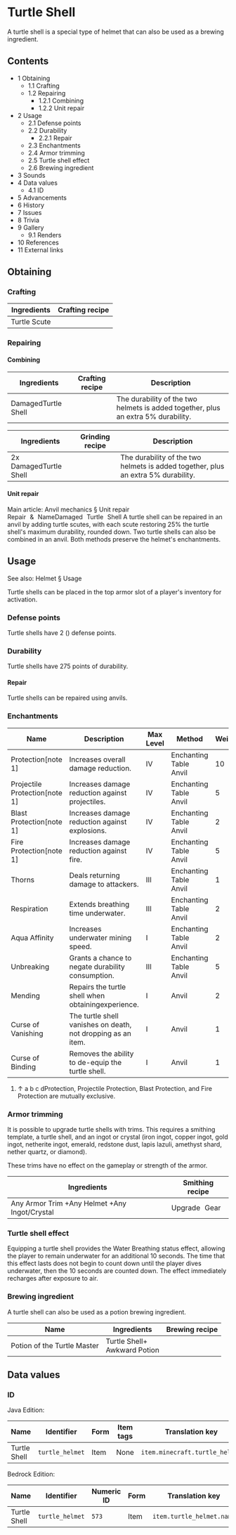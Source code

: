 # Turtle Shell
A turtle shell is a special type of helmet that can also be used as a brewing ingredient.

## Contents
- 1 Obtaining
	- 1.1 Crafting
	- 1.2 Repairing
		- 1.2.1 Combining
		- 1.2.2 Unit repair
- 2 Usage
	- 2.1 Defense points
	- 2.2 Durability
		- 2.2.1 Repair
	- 2.3 Enchantments
	- 2.4 Armor trimming
	- 2.5 Turtle shell effect
	- 2.6 Brewing ingredient
- 3 Sounds
- 4 Data values
	- 4.1 ID
- 5 Advancements
- 6 History
- 7 Issues
- 8 Trivia
- 9 Gallery
	- 9.1 Renders
- 10 References
- 11 External links

## Obtaining
### Crafting
| Ingredients  | Crafting recipe |
|--------------|-----------------|
| Turtle Scute |                 |

### Repairing
#### Combining
| Ingredients         | Crafting recipe | Description                                                                       |
|---------------------|-----------------|-----------------------------------------------------------------------------------|
| DamagedTurtle Shell |                 | The durability of the two helmets is added together, plus an extra 5% durability. |

| Ingredients            | Grinding recipe | Description                                                                       |
|------------------------|-----------------|-----------------------------------------------------------------------------------|
| 2x DamagedTurtle Shell |                 | The durability of the two helmets is added together, plus an extra 5% durability. |

#### Unit repair
Main article: Anvil mechanics § Unit repair
Repair & NameDamaged Turtle Shell
A turtle shell can be repaired in an anvil by adding turtle scutes, with each scute restoring 25% the turtle shell's maximum durability, rounded down. Two turtle shells can also be combined in an anvil. Both methods preserve the helmet's enchantments.

## Usage
See also: Helmet § Usage

Turtle shells can be placed in the top armor slot of a player's inventory for activation.

### Defense points
Turtle shells have 2 () defense points.

### Durability
Turtle shells have 275 points of durability.

#### Repair
Turtle shells can be repaired using anvils.

### Enchantments
| Name                          | Description                                                  | Max Level | Method                     | Weight |
|-------------------------------|--------------------------------------------------------------|-----------|----------------------------|--------|
| Protection[note 1]            | Increases overall damage reduction.                          | IV        | Enchanting Table<br/>Anvil | 10     |
| Projectile Protection[note 1] | Increases damage reduction against projectiles.              | IV        | Enchanting Table<br/>Anvil | 5      |
| Blast Protection[note 1]      | Increases damage reduction against explosions.               | IV        | Enchanting Table<br/>Anvil | 2      |
| Fire Protection[note 1]       | Increases damage reduction against fire.                     | IV        | Enchanting Table<br/>Anvil | 5      |
| Thorns                        | Deals returning damage to attackers.                         | III       | Enchanting Table<br/>Anvil | 1      |
| Respiration                   | Extends breathing time underwater.                           | III       | Enchanting Table<br/>Anvil | 2      |
| Aqua Affinity                 | Increases underwater mining speed.                           | I         | Enchanting Table<br/>Anvil | 2      |
| Unbreaking                    | Grants a chance to negate durability consumption.            | III       | Enchanting Table<br/>Anvil | 5      |
| Mending                       | Repairs the turtle shell when obtainingexperience.           | I         | Anvil                      | 2      |
| Curse of Vanishing            | The turtle shell vanishes on death, not dropping as an item. | I         | Anvil                      | 1      |
| Curse of Binding              | Removes the ability to de-equip the turtle shell.            | I         | Anvil                      | 1      |

1. ↑ a b c dProtection, Projectile Protection, Blast Protection, and Fire Protection are mutually exclusive.

### Armor trimming
It is possible to upgrade turtle shells with trims. This requires a smithing template, a turtle shell, and an ingot or crystal (iron ingot, copper ingot, gold ingot, netherite ingot, emerald, redstone dust, lapis lazuli, amethyst shard, nether quartz, or diamond).

These trims have no effect on the gameplay or strength of the armor. 

| Ingredients                                   | Smithing recipe |
|-----------------------------------------------|-----------------|
| Any Armor Trim +Any Helmet +Any Ingot/Crystal | Upgrade Gear    |

### Turtle shell effect
Equipping a  turtle shell provides the Water Breathing status effect, allowing the player to remain underwater for an additional 10 seconds. The time that this effect lasts does not begin to count down until the player dives underwater, then the 10 seconds are counted down. The effect immediately recharges after exposure to air.

### Brewing ingredient
A turtle shell can also be used as a potion brewing ingredient.

| Name                        | Ingredients                      | Brewing recipe |
|-----------------------------|----------------------------------|----------------|
| Potion of the Turtle Master | Turtle Shell+<br/>Awkward Potion |                |

## Data values
### ID
Java Edition:

| Name         | Identifier      | Form | Item tags | Translation key                |
|--------------|-----------------|------|-----------|--------------------------------|
| Turtle Shell | `turtle_helmet` | Item | None      | `item.minecraft.turtle_helmet` |

Bedrock Edition:

| Name         | Identifier      | Numeric ID | Form | Translation key           |
|--------------|-----------------|------------|------|---------------------------|
| Turtle Shell | `turtle_helmet` | `573`      | Item | `item.turtle_helmet.name` |


